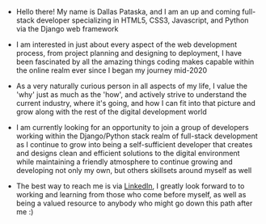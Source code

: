 - Hello there! My name is Dallas Pataska, and I am an up and coming full-stack developer specializing in HTML5, CSS3, Javascript, and Python via the Django web framework

- I am interested in just about every aspect of the web development process, from project planning and designing to deployment, I have been fascinated by all the amazing things coding makes capable within the online realm ever since I began my journey mid-2020
- As a very naturally curious person in all aspects of my life, I value the 'why' just as much as the 'how', and actively strive to understand the current industry, where it's going, and how I can fit into that picture and grow along with the rest of the digital development world

- I am currently looking for an opportunity to join a group of developers working within the Django/Python stack realm of full-stack development as I continue to grow into being a self-sufficient developer that creates and designs clean and efficient solutions to the digital environment while maintaining a friendly atmosphere to continue growing and developing not only my own, but others skillsets around myself as well

- The best way to reach me is via [LinkedIn](https://www.linkedin.com/in/dallas-pataska/), I greatly look forward to to working and learning from those who come before myself, as well as being a valued resource to anybody who might go down this path after me :)
